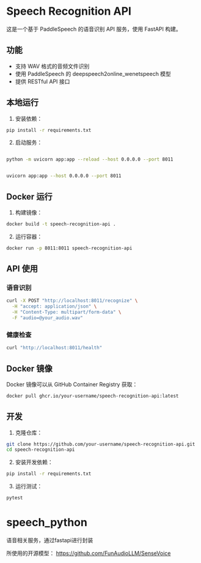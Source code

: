 # Speech Recognition API

这是一个基于 PaddleSpeech 的语音识别 API 服务，使用 FastAPI 构建。

## 功能

- 支持 WAV 格式的音频文件识别
- 使用 PaddleSpeech 的 deepspeech2online_wenetspeech 模型
- 提供 RESTful API 接口

## 本地运行

1. 安装依赖：
```bash
pip install -r requirements.txt
```

2. 启动服务：
```bash

python -m uvicorn app:app --reload --host 0.0.0.0 --port 8011


uvicorn app:app --host 0.0.0.0 --port 8011
```

## Docker 运行

1. 构建镜像：
```bash
docker build -t speech-recognition-api .
```

2. 运行容器：
```bash
docker run -p 8011:8011 speech-recognition-api
```

## API 使用

### 语音识别

```bash
curl -X POST "http://localhost:8011/recognize" \
  -H "accept: application/json" \
  -H "Content-Type: multipart/form-data" \
  -F "audio=@your_audio.wav"
```

### 健康检查

```bash
curl "http://localhost:8011/health"
```

## Docker 镜像

Docker 镜像可以从 GitHub Container Registry 获取：

```bash
docker pull ghcr.io/your-username/speech-recognition-api:latest
```

## 开发

1. 克隆仓库：
```bash
git clone https://github.com/your-username/speech-recognition-api.git
cd speech-recognition-api
```

2. 安装开发依赖：
```bash
pip install -r requirements.txt
```

3. 运行测试：
```bash
pytest
```

# speech_python
语音相关服务，通过fastapi进行封装

所使用的开源模型：
https://github.com/FunAudioLLM/SenseVoice
